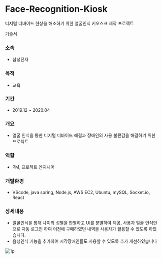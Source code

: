 # Face-Recognition-Kiosk
디지털 디바이드 현상을 해소하기 위한 얼굴인식 키오스크 제작 프로젝트

기술서

### 소속
 - 삼성전자 
### 목적
 - 교육 
### 기간
 - 2019.12 ~ 2020.04

### 개요
 - 얼굴 인식을 통한 디지털 디바이드 해결과 장애인의 사용 불편감을 해결하기 위한 프로젝트

### 역할
 - PM, 프로젝트 엔지니어
 
### 개발환경
 - VScode, java spring, Node.js, AWS EC2, Ubuntu, mySQL, Socket.io, React

### 상세내용
 - 얼굴인식을 통해 나이와 성별을 판별하고 UI를 분별하여 제공, 사용자 얼굴 인식만으로 자동 로그인 하여 이전에 구매하였던 내역을 사용자가 활용할 수 있도록 하였습니다.
 - 음성인식 기능을 추가하여 시각장애인들도 사용할 수 있도록 추가 개선하였습니다


![1p](https://user-images.githubusercontent.com/17943248/102707982-f2e3f580-42e2-11eb-8092-2e1573ac1d88.png)
